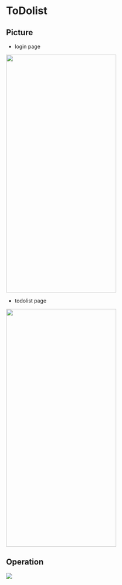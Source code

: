 # ToDolist

## Picture
* login page
<img src="https://i.imgur.com/jj7Xx58.jpg" width = "300" height = "649" />

* todolist page
<img src="https://i.imgur.com/fey70zX.jpg" width = "300" height = "649" />

## Operation
<img src="https://i.imgur.com/CYzeCIH.gif" />
